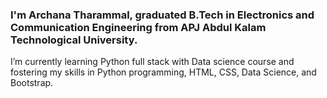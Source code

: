 ### I'm Archana Tharammal, graduated B.Tech in Electronics and Communication Engineering from APJ Abdul Kalam Technological University.
I’m currently learning Python full stack with Data science course and  fostering my skills in Python programming, HTML, CSS, Data Science, and Bootstrap.
<!--
**Archana-Tharammal/Archana-Tharammal** is a ✨ _special_ ✨ repository because its `README.md` (this file) appears on your GitHub profile.

Here are some ideas to get you started:

- 🔭 I’m currently working on ...
- 🌱 I’m currently learning ...
- 👯 I’m looking to collaborate on ...
- 🤔 I’m looking for help with ...
- 💬 Ask me about ...
- 📫 How to reach me: ...
- 😄 Pronouns: ...
- ⚡ Fun fact: ...
-->
